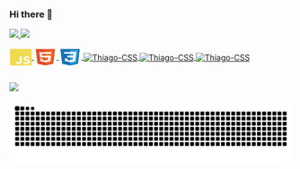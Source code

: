 ### Hi there 👋

<div align:"center">
  <a href="https://github.com/thiago-fr">
  <img height="180em" src="https://github-readme-stats.vercel.app/api?username=thiago-fr&show_icons=true&theme=great-gatsby&include_all_commits=true&count_private=true&locale=pt-br"/>
  <img height="180em" src="https://github-readme-stats.vercel.app/api/top-langs/?username=thiago-fr&layout=default&langs_count=7&theme=great-gatsby&custom_title=Linguagens"/>
</div>
<div style="display: inline_block"><br>
  <img align="center" alt="Thiago-Js" height="30" width="40" src="https://raw.githubusercontent.com/devicons/devicon/master/icons/javascript/javascript-plain.svg">
  <img align="center" alt="Thiago-HTML" height="30" width="40" src="https://raw.githubusercontent.com/devicons/devicon/master/icons/html5/html5-original.svg">
  <img align="center" alt="Thiago-CSS" height="30" width="40" src="https://raw.githubusercontent.com/devicons/devicon/master/icons/css3/css3-original.svg">
  <img align="center" alt="Thiago-CSS" height="30" width="40"
src="https://cdn.jsdelivr.net/gh/devicons/devicon/icons/git/git-original.svg">
  <img align="center" alt="Thiago-CSS" height="30" width="40"
src="https://cdn.jsdelivr.net/gh/devicons/devicon/icons/github/github-original.svg">
  <img align="center" alt="Thiago-CSS" height="30" width="40"
src="https://cdn.jsdelivr.net/gh/devicons/devicon/icons/linux/linux-original.svg">
</div>

  ##

<div> 
  <a href="https://www.linkedin.com/in/thiagoferreirarose/" target="_blank"><img src="https://img.shields.io/badge/-LinkedIn-%230077B5?style=for-the-badge&logo=linkedin&logoColor=white" target="_blank"></a> 
  
  ![Snake animation](https://github.com/thiago-fr/thiago-fr/blob/output/github-contribution-grid-snake.svg)
</div>

